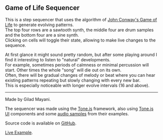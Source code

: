 ## Game of Life Sequencer

This is a step sequencer that uses the algorithm of [John Conway's Game of Life](https://en.wikipedia.org/wiki/Conway%27s_Game_of_Life) to generate evolving patterns.<br>
The top four rows are a sawtooth synth, the middle four are drum samples and the bottom four are a sine synth.<br>
Clicking on cells will toggle their state, allowing to make live changes to the sequence.

At first glance it might sound pretty random, but after some playing around I find it interesting to listen to "natural" developments.<br>
For example, sometimes periods of calmness or minimal percussion will start. Other times the whole "song" will die out on its own.<br>
Often, there will be gradual changes of melody or beat where you can hear existing patterns repeating but slowly changing with every new bar.<br>
This is especially noticeable with longer evolve intervals (16 and above).

---

Made by Gilad Mayani.

The sequencer was made using the [Tone.js](https://tonejs.github.io/) framework,
also using [Tone.js UI](https://github.com/Tonejs/ui) components and some [audio samples](https://github.com/Tonejs/audio) from their examples.

Source code is available on [GitHub](https://github.com/gilad905/life-sequencer).

[Live Example](https://gilad905.github.io/life-sequencer).
